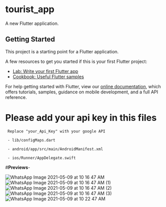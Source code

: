 # tourist_app

A new Flutter application.

## Getting Started

This project is a starting point for a Flutter application.

A few resources to get you started if this is your first Flutter project:

- [Lab: Write your first Flutter app](https://flutter.dev/docs/get-started/codelab)
- [Cookbook: Useful Flutter samples](https://flutter.dev/docs/cookbook)

For help getting started with Flutter, view our
[online documentation](https://flutter.dev/docs), which offers tutorials,
samples, guidance on mobile development, and a full API reference.


# Please add your api key in this files

     Replace "your_Api_Key" with your google API
     
     - lib/configMaps.dart
     
     - android/app/src/main/AndroidManifest.xml
     
     - ios/Runner/AppDelegate.swift

#**Previews**-


![WhatsApp Image 2021-05-09 at 10 16 47 AM](https://user-images.githubusercontent.com/82211906/117561372-eb679200-b0b3-11eb-96f2-7f6eeceb0869.jpeg)
![WhatsApp Image 2021-05-09 at 10 16 47 AM (1)](https://user-images.githubusercontent.com/82211906/117561377-f15d7300-b0b3-11eb-946a-e67fc2aa3870.jpeg)
![WhatsApp Image 2021-05-09 at 10 16 47 AM (2)](https://user-images.githubusercontent.com/82211906/117561380-f4f0fa00-b0b3-11eb-90aa-7028c44b04f9.jpeg)
![WhatsApp Image 2021-05-09 at 10 16 47 AM (3)](https://user-images.githubusercontent.com/82211906/117561383-f8848100-b0b3-11eb-9148-70585c5988f0.jpeg)
![WhatsApp Image 2021-05-09 at 10 22 47 AM](https://user-images.githubusercontent.com/82211906/117561386-fc180800-b0b3-11eb-89c6-d62804485679.jpeg)
